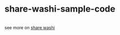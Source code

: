 # share-washi-sample-code
<br>
see more on <a href="https://leahxia.com/share-washi/">share washi</a>
